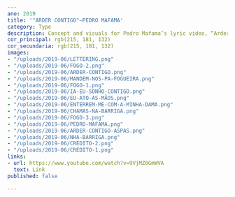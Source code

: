 ```yaml
---
ano: 2019
title: '"ARDER CONTIGO"—PEDRO MAFAMA'
category: Type
description: Concept and visuals for Pedro Mafama’s lyric video, “Arder Contigo”.
cor_principal: rgb(215, 181, 132)
cor_secundaria: rgb(215, 181, 132)
images:
- "/uploads/2019-06/LETTERING.png"
- "/uploads/2019-06/FOGO-2.png"
- "/uploads/2019-06/ARDER-CONTIGO.png"
- "/uploads/2019-06/MANDEM-NOS-PA-FOGUEIRA.png"
- "/uploads/2019-06/FOGO-1.png"
- "/uploads/2019-06/IA-EU-SONHO-CONTIGO.png"
- "/uploads/2019-06/EU-ATO-AS-MÃOS.png"
- "/uploads/2019-06/ENTERREM-ME-COM-A-MINHA-DAMA.png"
- "/uploads/2019-06/CHAMAS-NA-BARRIGA.png"
- "/uploads/2019-06/FOGO-3.png"
- "/uploads/2019-06/PEDRO-MAFAMA.png"
- "/uploads/2019-06/ARDER-CONTIGO-ASPAS.png"
- "/uploads/2019-06/NHA-BARRIGA.png"
- "/uploads/2019-06/CRÉDITO-2.png"
- "/uploads/2019-06/CRÉDITO-1.png"
links:
- url: https://www.youtube.com/watch?v=9VjMZ0GmWVA
  text: Link
published: false

---
```

